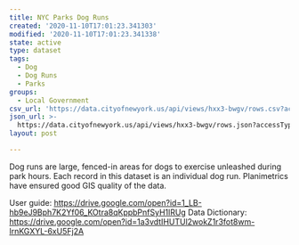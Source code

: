 ```yaml
---
title: NYC Parks Dog Runs
created: '2020-11-10T17:01:23.341303'
modified: '2020-11-10T17:01:23.341338'
state: active
type: dataset
tags:
  - Dog
  - Dog Runs
  - Parks
groups:
  - Local Government
csv_url: 'https://data.cityofnewyork.us/api/views/hxx3-bwgv/rows.csv?accessType=DOWNLOAD'
json_url: >-
  https://data.cityofnewyork.us/api/views/hxx3-bwgv/rows.json?accessType=DOWNLOAD
layout: post

---
```

Dog runs are large, fenced-in areas for dogs to exercise unleashed during park hours. Each record in this dataset is an individual dog run. Planimetrics have ensured good GIS quality of the data. 

User guide:  https://drive.google.com/open?id=1_LB-hb9eJ9Bph7K2Yf06_KOtra8qKppbPnfSyH1lRUg
Data Dictionary: https://drive.google.com/open?id=1a3vdtIHUTUl2wokZ1r3fot8wm-lrnKGXYL-6xU5Fj2A
